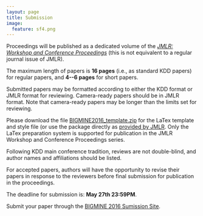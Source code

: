 ```yaml
---
layout: page
title: Submission 
image:
  feature: sf4.png
---
```


Proceedings will be published as a dedicated volume of the [*JMLR: Workshop and Conference Proceedings*](http://jmlr.csail.mit.edu/proceedings/) (this is not equivalent to a regular journal issue of JMLR).

The maximum length of papers is **16 pages** (i.e., as standard KDD papers) for regular papers, and **4--6 pages** for short papers. 

Submitted papers may be formatted according to either the KDD format or JMLR format for reviewing. Camera-ready papers should be in JMLR format. Note that camera-ready papers may be longer than the limits set for reviewing.

Please download the file [BIGMINE2016_template.zip](BIGMINE2016_template.zip) for the LaTex template and style file (or use the package directly as [provided by JMLR](http://ctan.org/tex-archive/macros/latex/contrib/jmlr). Only the LaTex preparation system is supported for publication in the JMLR Workshop and Conference Proceedings series.

Following KDD main conference tradition, reviews are not double-blind, and author names and affiliations should be listed.

For accepted papers, authors will have the opportunity to revise their papers in response to the reviewers before final submission for publication in the proceedings.

The deadline for submission is: **May 27th 23:59PM**.

Submit your paper through the [BIGMINE 2016 Sumission Site](https://easychair.org/conferences/?conf=bigmine2016).
